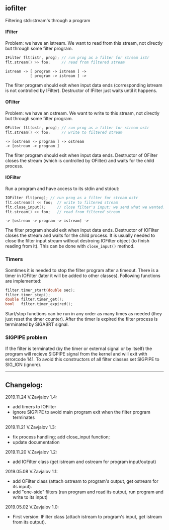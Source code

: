 ## iofilter

Filtering std::stream's through a program

#### IFilter

Problem: we have an istream. We want to read from this stream, not
directly but through some filter program.

```c++
IFilter flt(istr, prog); // run prog as a filter for stream istr
flt.stream() >> foo;     // read from filtered stream
```

```
istream -> [ program -> istream ] ->
           [ program -> istream ] ->
```

The filter program should exit when input data ends
(corresponding istream is not controlled by IFilter).
Destructor of IFilter just waits until it happens.

#### OFilter

Problem: we have an ostream. We want to write to this stream, not
directly but through some filter program.

```c++
OFilter flt(ostr, prog); // run prog as a filter for stream ostr
flt.stream() << foo;     // write to filtered stream
```

```
-> [ostream -> program ] -> ostream
-> [ostream -> program ]
```

The filter program should exit when input data ends. Destructor of
OFilter closes the stream (which is controlled by OFilter) and waits for
the child process.

#### IOFilter

Run a program and have access to its stdin and stdout:
```c++
IOFilter flt(prog); // run prog as a filter for stream ostr
flt.ostream() << foo;  // write to filtered stream
flt.close_input();     // close filter's input: we send what we wanted.
flt.stream() >> foo;   // read from filtered stream
```

```
-> [ostream -> program -> istream] ->
```

The filter program should exit when input data ends.
Destructor of IOFilter closes the stream and waits for the
child process. It is usually needed to close the filter input
stream without destroing IOFilter object (to finish reading from it).
This can be done with `close_input()` method.

### Timers

Somtimes it is needed to stop the filter program after a timeout. There
is a timer in IOFilter (later it will be added to other classes). Following
functions are implemented:
```c++
filter.timer_start(double sec);
filter.timer_stop();
double filter.timer_get();
bool   filter.timer_expired();
```

Start/stop functions can be run in any order as many times as needed
(they just reset the timer counter). After the timer is expired the
filter process is terminated by SIGABRT signal.

### SIGPIPE problem

If the filter is terminated (by the timer or external signal or by itself)
the program will recieve SIGPIPE signal from the kernel and will exit with
errorcode 141. To avoid this constructors of all filter classes set SIGPIPE
to SIG_IGN (ignore).

------------
## Changelog:

2019.11.24 V.Zavjalov 1.4:
- add timers to IOFilter
- ignore SIGPIPE to avoid main program exit when the filter program terminates

2019.11.21 V.Zavjalov 1.3:
- fix process handling; add close_input function;
- update documentation

2019.11.20 V.Zavjalov 1.2:
- add IOFilter class (get istream and ostream for
  program input/output)

2019.05.08 V.Zavjalov 1.1:
- add OFilter class (attach ostream to program's output,
  get ostream for its input).
- add "one-side" filters (run program and read its output,
  run program and write to its input)

2019.05.02 V.Zavjalov 1.0:
- First version:
  IFilter class (attach istream to program's input,
  get istream from its output).
